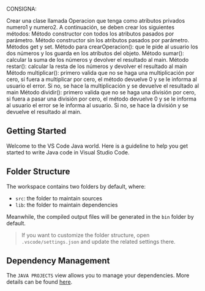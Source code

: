 CONSIGNA:

Crear una clase llamada Operacion que tenga como atributos privados numero1 y numero2. A continuación, se deben crear los siguientes métodos:
Método constructor con todos los atributos pasados por parámetro.
Método constructor sin los atributos pasados por parámetro.
Métodos get y set.
Método para crearOperacion(): que le pide al usuario los dos números y los guarda en los atributos del objeto.
Método sumar(): calcular la suma de los números y devolver el resultado al main.
Método restar(): calcular la resta de los números y devolver el resultado al main
Método multiplicar(): primero valida que no se haga una multiplicación por cero, si fuera a multiplicar por cero, el método devuelve 0 y se le informa al usuario el error. Si no, se hace la multiplicación y se devuelve el resultado al main
Método dividir(): primero valida que no se haga una división por cero, si fuera a pasar una división por cero, el método devuelve 0 y se le informa al usuario el error se le informa al usuario. Si no, se hace la división y se devuelve el resultado al main.



## Getting Started

Welcome to the VS Code Java world. Here is a guideline to help you get started to write Java code in Visual Studio Code.

## Folder Structure

The workspace contains two folders by default, where:

- `src`: the folder to maintain sources
- `lib`: the folder to maintain dependencies

Meanwhile, the compiled output files will be generated in the `bin` folder by default.

> If you want to customize the folder structure, open `.vscode/settings.json` and update the related settings there.

## Dependency Management

The `JAVA PROJECTS` view allows you to manage your dependencies. More details can be found [here](https://github.com/microsoft/vscode-java-dependency#manage-dependencies).


